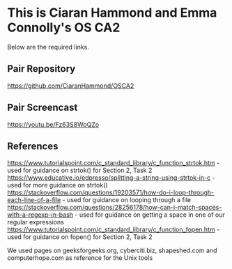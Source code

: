 # This is Ciaran Hammond and Emma Connolly's OS CA2
Below are the required links.

## Pair Repository
https://github.com/CiaranHammond/OSCA2

## Pair Screencast
https://youtu.be/Fz63S8WoQZo

## References
https://www.tutorialspoint.com/c_standard_library/c_function_strtok.htm - used for guidance on strtok() for Section 2, Task 2
https://www.educative.io/edpresso/splitting-a-string-using-strtok-in-c - used for more guidance on strtok() 
https://stackoverflow.com/questions/19203571/how-do-i-loop-through-each-line-of-a-file - used for guidance on looping through a file
https://stackoverflow.com/questions/28256178/how-can-i-match-spaces-with-a-regexp-in-bash - used for guidance on getting a space in one of our regular expressions
https://www.tutorialspoint.com/c_standard_library/c_function_fopen.htm - used for guidance on fopen() for Section 2, Task 2

We used pages on geeksforgeeks.org, cyberciti.biz, shapeshed.com and computerhope.com as reference for the Unix tools
